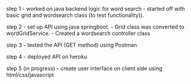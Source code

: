 step 1 - worked on java backend logic for word search 
    - started off with basic grid and wordsearch class (to test functionality)).
    
step 2 - set up API using java springboot. 
    - Grid class was converted to wordGridService. 
    - Created a wordsearch controller class
    
step 3 - tested the API (GET method) using Postman

step 4 - deployed API on heroku

step 5 (in progress) - create user interface on client side using html/css/javascript

